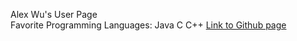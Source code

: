 Alex Wu's User Page\
  Favorite Programming Languages: Java C C++
[Link to Github page](https://alex10wu.github.io/CSE110-Alex-Wu/)